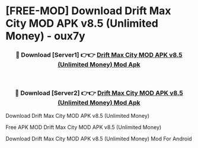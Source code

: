 # [FREE-MOD] Download Drift Max City MOD APK v8.5 (Unlimited Money) - oux7y


<div align="center">
<h3>🔴 Download [Server1] 👉👉 <a href="https://apk-comot.site?title=Drift_Max_City_MOD_APK_v8.5_(Unlimited_Money)">Drift Max City MOD APK v8.5 (Unlimited Money) Mod Apk</a></h3><br>

<h3>🔴 Download [Server2] 👉👉 <a href="https://apk-comot.site?title=Drift_Max_City_MOD_APK_v8.5_(Unlimited_Money)">Drift Max City MOD APK v8.5 (Unlimited Money) Mod Apk</a></h3>
</div>



Download Drift Max City MOD APK v8.5 (Unlimited Money) 

Free APK MOD Drift Max City MOD APK v8.5 (Unlimited Money) 

Download Drift Max City MOD APK v8.5 (Unlimited Money) Mod For Android
